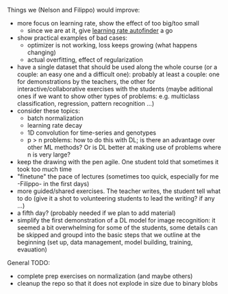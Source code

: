 Things we (Nelson and Filippo) would improve:

* more focus on learning rate, show the effect of too big/too small
	* since we are at it, give [learning rate autofinder](https://www.pyimagesearch.com/2019/08/05/keras-learning-rate-finder/ ) a go 
* show practical examples of bad cases:
    * optimizer is not working, loss keeps growing (what happens changing)
    * actual overfitting, effect of regularization
* have a single dataset that should be used along the whole course (or a couple: an easy one and a difficult one): probably at least a couple: one for demonstrations by the teachers, the other for interactive/collaborative exercises with the students (maybe aditional ones if we want to show other types of problems: e.g. multiclass classification, regression, pattern recognition ...)
* consider these topics:
    * batch normalization
    * learning rate decay
    * 1D convolution for time-series and genotypes
    * p > n problems: how to do this with DL; is there an advantage over other ML methods? Or is DL better at making use of problems where n is very large?
* keep the drawing with the pen agile. One student told that sometimes it took too much time
* "finetune" the pace of lectures (sometimes too quick, especially for me -Filippo- in the first days)
* more guided/shared exercises. The teacher writes, the student tell what to do (give it a shot to volunteering students to lead the writing? if any ...)
* a fifth day? (probably needed if we plan to add material)
* simplify the first demonstration of a DL model for image recognition: it seemed a bit overwhelming for some of the students, some details can be skipped and groupd into the basic steps that we outline at the beginning (set up, data management, model building, training, evauation)

General TODO:

* complete prep exercises on normalization (and maybe others)
* cleanup the repo so that it does not explode in size due to binary blobs
